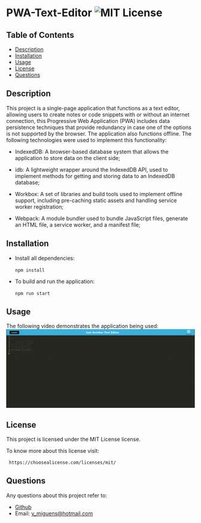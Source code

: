 # PWA-Text-Editor ![MIT License](https://img.shields.io/badge/license-MIT-blue.svg)

## Table of Contents

- [Description](#description) 
- [Installation](#installation)
- [Usage](#usage)
- [License](#license)
- [Questions](#questions)

## Description

This project is a single-page application that functions as a text editor, allowing users to create notes or code snippets with or without an internet connection, this Progressive Web Application (PWA) includes data persistence techniques that provide redundancy in case one of the options is not supported by the browser. The application also functions offline. The following technologies were used to implement this functionality:

- IndexedDB: A browser-based database system that allows the application to store data on the client side;

- idb: A lightweight wrapper around the IndexedDB API, used to implement methods for getting and storing data to an IndexedDB database;

- Workbox: A set of libraries and build tools used to implement offline support, including pre-caching static assets and handling service worker registration;

- Webpack: A module bundler used to bundle JavaScript files, generate an HTML file, a service worker, and a manifest file;

## Installation

- Install all dependencies:

  `npm install`

- To build and run the application:
 
  `npm run start`

## Usage

The following video demonstrates the application being used:
![til](https://github.com/VascoMiguens/PWA-Text-Editor/blob/master/assets/pwa-jate.gif?raw=true)

## License

This project is licensed under the MIT License license.

To know more about this license visit:

  
     https://choosealicense.com/licenses/mit/

## Questions

Any questions about this project refer to:

* [Github](https://github.com/VascoMiguens)
* Email: v_miguens@hotmail.com
